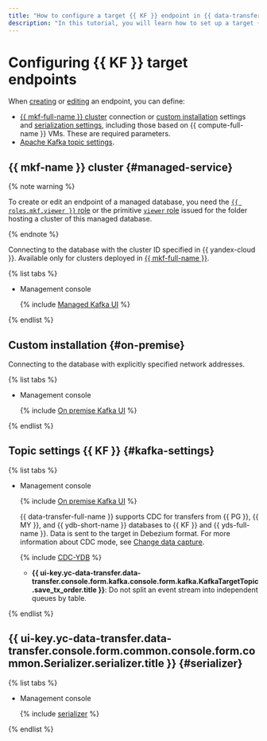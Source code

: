 ```yaml
---
title: "How to configure a target {{ KF }} endpoint in {{ data-transfer-full-name }}"
description: "In this tutorial, you will learn how to set up a target {{ KF }} endpoint in {{ data-transfer-full-name }}."
---
```


# Configuring {{ KF }} target endpoints

When [creating](../index.md#create) or [editing](../index.md#update) an endpoint, you can define:

* [{{ mkf-full-name }} cluster](#managed-service) connection or [custom installation](#on-premise) settings and [serialization settings](#serializer), including those based on {{ compute-full-name }} VMs. These are required parameters.
* [Apache Kafka topic settings](#kafka-settings).

## {{ mkf-name }} cluster {#managed-service}


{% note warning %}

To create or edit an endpoint of a managed database, you need the [`{{ roles.mkf.viewer }}` role](../../../../managed-kafka/security/index.md#mkf-viewer) or the primitive [`viewer` role](../../../../iam/concepts/access-control/roles.md#viewer) issued for the folder hosting a cluster of this managed database.

{% endnote %}


Connecting to the database with the cluster ID specified in {{ yandex-cloud }}. Available only for clusters deployed in [{{ mkf-full-name }}](../../../../managed-kafka/).

{% list tabs %}

- Management console

   {% include [Managed Kafka UI](../../../../_includes/data-transfer/necessary-settings/ui/managed-kafka-target.md) %}

{% endlist %}

## Custom installation {#on-premise}

Connecting to the database with explicitly specified network addresses.

{% list tabs %}

- Management console

   {% include [On premise Kafka UI](../../../../_includes/data-transfer/necessary-settings/ui/on-premise-kafka-target.md) %}

{% endlist %}

## Topic settings {{ KF }} {#kafka-settings}

{% list tabs %}

- Management console

   {% include [On premise Kafka UI](../../../../_includes/data-transfer/kafka-topic.md) %}

   {{ data-transfer-full-name }} supports CDC for transfers from {{ PG }}, {{ MY }}, and {{ ydb-short-name }} databases to {{ KF }} and {{ yds-full-name }}. Data is sent to the target in Debezium format. For more information about CDC mode, see [Change data capture](../../../concepts/cdc.md).

   {% include [CDC-YDB](../../../../_includes/data-transfer/note-ydb-cdc.md) %}

   * **{{ ui-key.yc-data-transfer.data-transfer.console.form.kafka.console.form.kafka.KafkaTargetTopic.save_tx_order.title }}**: Do not split an event stream into independent queues by table.

{% endlist %}

## {{ ui-key.yc-data-transfer.data-transfer.console.form.common.console.form.common.Serializer.serializer.title }} {#serializer}

{% list tabs %}

- Management console

   {% include [serializer](../../../../_includes/data-transfer/serializer.md) %}

{% endlist %}
